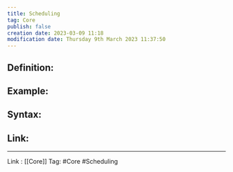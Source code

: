```yaml
---
title: Scheduling
tag: Core
publish: false
creation date: 2023-03-09 11:18
modification date: Thursday 9th March 2023 11:37:50
---
```


## Definition:
## Example:
## Syntax:
## Link:
---
Link : [[Core]]
Tag: #Core #Scheduling